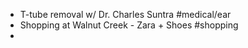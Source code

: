 - T-tube removal w/ Dr. Charles Suntra #medical/ear
- Shopping at Walnut Creek - Zara + Shoes #shopping
- 
